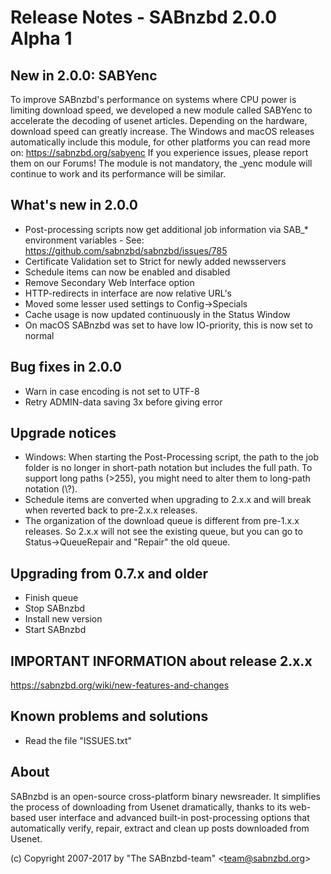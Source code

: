 Release Notes  -  SABnzbd 2.0.0 Alpha 1
=========================================================

## New in 2.0.0: SABYenc
  To improve SABnzbd's performance on systems where CPU power is limiting
  download speed, we developed a new module called SABYenc to accelerate the
  decoding of usenet articles. Depending on the hardware, download speed can
  greatly increase.
  The Windows and macOS releases automatically include this module, for other
  platforms you can read more on: https://sabnzbd.org/sabyenc
  If you experience issues, please report them on our Forums!
  The module is not mandatory, the _yenc module will continue to work and
  its performance will be similar.

## What's new in 2.0.0
- Post-processing scripts now get additional job information via SAB_*
  environment variables - See: https://github.com/sabnzbd/sabnzbd/issues/785
- Certificate Validation set to Strict for newly added newsservers
- Schedule items can now be enabled and disabled
- Remove Secondary Web Interface option
- HTTP-redirects in interface are now relative URL's
- Moved some lesser used settings to Config->Specials
- Cache usage is now updated continuously in the Status Window
- On macOS SABnzbd was set to have low IO-priority, this is now set to normal

## Bug fixes in 2.0.0
- Warn in case encoding is not set to UTF-8
- Retry ADMIN-data saving 3x before giving error

## Upgrade notices
- Windows: When starting the Post-Processing script, the path to the job folder
  is no longer in short-path notation but includes the full path. To support
  long paths (>255), you might need to alter them to long-path notation (\\?\).
- Schedule items are converted when upgrading to 2.x.x and will break when
  reverted back to pre-2.x.x releases.
- The organization of the download queue is different from pre-1.x.x releases.
  So 2.x.x will not see the existing queue, but you can go to Status->QueueRepair
  and "Repair" the old queue.

## Upgrading from 0.7.x and older
- Finish queue
- Stop SABnzbd
- Install new version
- Start SABnzbd

## IMPORTANT INFORMATION about release 2.x.x
<https://sabnzbd.org/wiki/new-features-and-changes>

## Known problems and solutions
- Read the file "ISSUES.txt"

## About
  SABnzbd is an open-source cross-platform binary newsreader.
  It simplifies the process of downloading from Usenet dramatically, thanks
  to its web-based user interface and advanced built-in post-processing options
  that automatically verify, repair, extract and clean up posts downloaded
  from Usenet.

  (c) Copyright 2007-2017 by "The SABnzbd-team" \<team@sabnzbd.org\>
